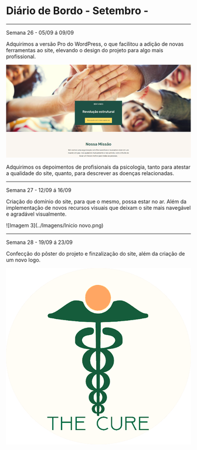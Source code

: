 # Diário de Bordo - Setembro  -
---
Semana 26 - 05/09 á 09/09

Adquirimos a versão Pro do WordPress, o que facilitou a adição de novas ferramentas ao site, elevando o design do projeto para algo mais profissional.

![Imagem 1](../Imagens/MicrosoftTeams-image.png)

Adquirimos os depoimentos de profisionais da psicologia, tanto para atestar a qualidade do site, quanto, para descrever as doenças relacionadas.

---

Semana 27 - 12/09 á 16/09

Criação do domínio do site, para que o mesmo, possa estar no ar. Além da implementação de novos recursos visuais que deixam o site mais navegável e agradável visualmente.

![Imagem 3](../Imagens/Inicio novo.png)

---

Semana 28 - 19/09 á 23/09

Confecção do pôster do projeto e finzalização do site, além da criação de um novo logo.

![Logo](../Imagens/logo3.png)
